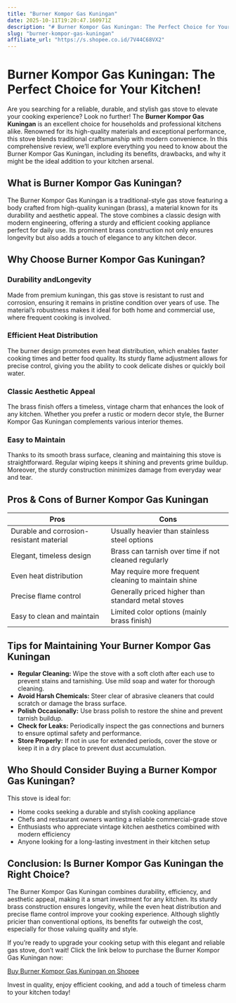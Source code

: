 ```yaml
---
title: "Burner Kompor Gas Kuningan"
date: 2025-10-11T19:20:47.160971Z
description: "# Burner Kompor Gas Kuningan: The Perfect Choice for Your Kitchen!..."
slug: "burner-kompor-gas-kuningan"
affiliate_url: "https://s.shopee.co.id/7V44C68VX2"
---
```

# Burner Kompor Gas Kuningan: The Perfect Choice for Your Kitchen!

Are you searching for a reliable, durable, and stylish gas stove to elevate your cooking experience? Look no further! The **Burner Kompor Gas Kuningan** is an excellent choice for households and professional kitchens alike. Renowned for its high-quality materials and exceptional performance, this stove blends traditional craftsmanship with modern convenience. In this comprehensive review, we’ll explore everything you need to know about the Burner Kompor Gas Kuningan, including its benefits, drawbacks, and why it might be the ideal addition to your kitchen arsenal.

## What is Burner Kompor Gas Kuningan?

The Burner Kompor Gas Kuningan is a traditional-style gas stove featuring a body crafted from high-quality kuningan (brass), a material known for its durability and aesthetic appeal. The stove combines a classic design with modern engineering, offering a sturdy and efficient cooking appliance perfect for daily use. Its prominent brass construction not only ensures longevity but also adds a touch of elegance to any kitchen decor.

## Why Choose Burner Kompor Gas Kuningan?

### Durability andLongevity
Made from premium kuningan, this gas stove is resistant to rust and corrosion, ensuring it remains in pristine condition over years of use. The material’s robustness makes it ideal for both home and commercial use, where frequent cooking is involved.

### Efficient Heat Distribution
The burner design promotes even heat distribution, which enables faster cooking times and better food quality. Its sturdy flame adjustment allows for precise control, giving you the ability to cook delicate dishes or quickly boil water.

### Classic Aesthetic Appeal
The brass finish offers a timeless, vintage charm that enhances the look of any kitchen. Whether you prefer a rustic or modern decor style, the Burner Kompor Gas Kuningan complements various interior themes.

### Easy to Maintain
Thanks to its smooth brass surface, cleaning and maintaining this stove is straightforward. Regular wiping keeps it shining and prevents grime buildup. Moreover, the sturdy construction minimizes damage from everyday wear and tear.

## Pros & Cons of Burner Kompor Gas Kuningan

| Pros                                           | Cons                                               |
|------------------------------------------------|----------------------------------------------------|
| Durable and corrosion-resistant material     | Usually heavier than stainless steel options     |
| Elegant, timeless design                      | Brass can tarnish over time if not cleaned regularly |
| Even heat distribution                        | May require more frequent cleaning to maintain shine |
| Precise flame control                         | Generally priced higher than standard metal stoves|
| Easy to clean and maintain                     | Limited color options (mainly brass finish)     |

## Tips for Maintaining Your Burner Kompor Gas Kuningan

- **Regular Cleaning:** Wipe the stove with a soft cloth after each use to prevent stains and tarnishing. Use mild soap and water for thorough cleaning.
- **Avoid Harsh Chemicals:** Steer clear of abrasive cleaners that could scratch or damage the brass surface.
- **Polish Occasionally:** Use brass polish to restore the shine and prevent tarnish buildup.
- **Check for Leaks:** Periodically inspect the gas connections and burners to ensure optimal safety and performance.
- **Store Properly:** If not in use for extended periods, cover the stove or keep it in a dry place to prevent dust accumulation.

## Who Should Consider Buying a Burner Kompor Gas Kuningan?

This stove is ideal for:

- Home cooks seeking a durable and stylish cooking appliance
- Chefs and restaurant owners wanting a reliable commercial-grade stove
- Enthusiasts who appreciate vintage kitchen aesthetics combined with modern efficiency
- Anyone looking for a long-lasting investment in their kitchen setup

## Conclusion: Is Burner Kompor Gas Kuningan the Right Choice?

The Burner Kompor Gas Kuningan combines durability, efficiency, and aesthetic appeal, making it a smart investment for any kitchen. Its sturdy brass construction ensures longevity, while the even heat distribution and precise flame control improve your cooking experience. Although slightly pricier than conventional options, its benefits far outweigh the cost, especially for those valuing quality and style.

If you’re ready to upgrade your cooking setup with this elegant and reliable gas stove, don’t wait! Click the link below to purchase the Burner Kompor Gas Kuningan now:

[Buy Burner Kompor Gas Kuningan on Shopee](https://s.shopee.co.id/7V44C68VX2)

Invest in quality, enjoy efficient cooking, and add a touch of timeless charm to your kitchen today!